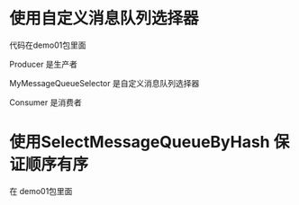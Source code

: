 # 使用自定义消息队列选择器

代码在demo01包里面

Producer 是生产者

MyMessageQueueSelector 是自定义消息队列选择器

Consumer 是消费者

# 使用SelectMessageQueueByHash 保证顺序有序

在 demo01包里面
